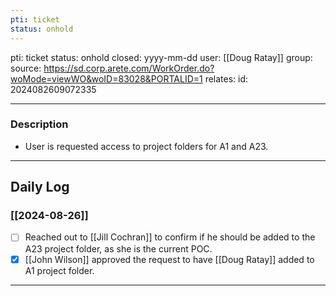 ```yaml
---
pti: ticket
status: onhold
---
```

pti: ticket 
status: onhold
closed: yyyy-mm-dd
user: [[Doug Ratay]]
group: 
source: https://sd.corp.arete.com/WorkOrder.do?woMode=viewWO&woID=83028&PORTALID=1
relates: 
id: 2024082609072335

---
### Description
- User is requested access to project folders for A1 and A23. 
---
## Daily Log
### [[2024-08-26]]
- [ ] Reached out to [[Jill Cochran]] to confirm if he should be added to the A23 project folder, as she is the current POC.
- [x] [[John Wilson]] approved the request to have [[Doug Ratay]] added to A1 project folder.
---




